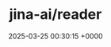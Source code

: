 ---
title: "jina-ai/reader"
link: "https://github.com/jina-ai/reader"
date: "2025-03-25 00:30:15 +0000"
description: "Convert any URL to an LLM-friendly input with a simple prefix https://r.jina.ai/"
category: "github"
---